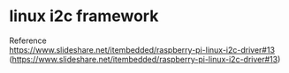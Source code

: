 # linux i2c framework



Reference<br>
https://www.slideshare.net/itembedded/raspberry-pi-linux-i2c-driver#13 (https://www.slideshare.net/itembedded/raspberry-pi-linux-i2c-driver#13)